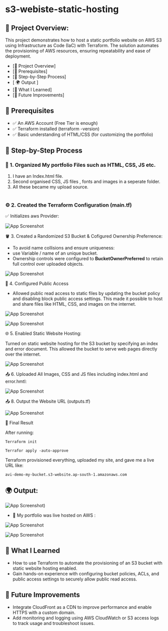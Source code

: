 # s3-webiste-static-hosting

## 📌 Project Overview:

This project demonstrates how to host a static portfolio website on AWS S3 using Infrastructure as Code (IaC) with Terraform.
The solution automates the provisioning of AWS resources, ensuring repeatability and ease of deployment.

- [📌 Project Overview]
- [🔧 Prerequisites]
- [🧱 Step-by-Step Process]
- [ 🌍 Output ]
- [🧠 What I Learned]
- [📌 Future Improvements]






## 🔧 Prerequisites

- ✅ An AWS Account (Free Tier is enough)
- ✅ Terraform installed (terraform -version)
- ✅ Basic understanding of HTML/CSS (for customizing the portfolio)

## 🧱 Step-by-Step Process

### 🥇 1. Organized My portfolio Files such as HTML, CSS, JS etc.
1. I have an Index.html file.
2. Second organised CSS, JS files , fonts and images in a seperate folder.
3. All these became my upload source.
#
### ⚙️ 2. Created the Terraform Configuration (main.tf)

✅ Initializes aws Provider:

![App Screenshot](https://github.com/AvinashSaxena17/terraform-s3-portfolio-hosting/blob/232025fc63ca61da8fe36e6e9e310ce46a335385/s3-images/s3-terraform%20provider.png)


🪣 3. Created a Randomized S3 Bucket & Cofigured Ownership Preferrence:
-  To avoid name collisions and ensure uniqueness:
-  use Variable / name of an unique bucket.
-  Ownership controls were configured to **BucketOwnerPreferred** to retain full control over uploaded objects.

![App Screenshot](https://github.com/AvinashSaxena17/terraform-s3-portfolio-hosting/blob/232025fc63ca61da8fe36e6e9e310ce46a335385/s3-images/s3-bucket-source.png)

🔐 4. Configured Public Access
- Allowed public read access to static files by updating the bucket policy and disabling block public access settings. This made it possible to host and share files like HTML, CSS, and images on the internet.

![App Screenshot](https://github.com/AvinashSaxena17/terraform-s3-portfolio-hosting/blob/232025fc63ca61da8fe36e6e9e310ce46a335385/s3-images/s3-public%20access.png)

![App Screenshot](https://github.com/AvinashSaxena17/terraform-s3-portfolio-hosting/blob/232025fc63ca61da8fe36e6e9e310ce46a335385/s3-images/s3-acl.png)


🌐 5. Enabled Static Website Hosting:

Turned on static website hosting for the S3 bucket by specifying an index and error document. This allowed the bucket to serve web pages directly over the internet.


![App Screenshot](https://github.com/AvinashSaxena17/terraform-s3-portfolio-hosting/blob/232025fc63ca61da8fe36e6e9e310ce46a335385/s3-images/s3-hosting.png)

📤 6. Uploaded All Images, CSS and JS files including index.html and error.hmtl:

![App Screenshot](https://github.com/AvinashSaxena17/terraform-s3-portfolio-hosting/blob/232025fc63ca61da8fe36e6e9e310ce46a335385/s3-images/s3-files-upload.png)


📤 8. Output the Website URL (outputs.tf)

![App Screenshot](https://github.com/AvinashSaxena17/terraform-s3-portfolio-hosting/blob/4e7f2bce9329f375fc6dc2997869e2239b5d2fe8/s3-images/s3-output-1.png)


🧪 Final Result

After running:
```
Terraform init

Terrafor apply -auto-approve
```

Terraform provisioned everything, uploaded my site, and gave me a live URL like:

```
avi-demo-my-bucket.s3-website.ap-south-1.amazonaws.com
```


## 🌍 Output:

![App Screenshot](https://github.com/AvinashSaxena17/terraform-s3-portfolio-hosting/blob/4e7f2bce9329f375fc6dc2997869e2239b5d2fe8/s3-images/s3-output.png))




- 🎉 My portfolio was live hosted on AWS :

![App Screenshot](https://github.com/AvinashSaxena17/terraform-s3-portfolio-hosting/blob/4e7f2bce9329f375fc6dc2997869e2239b5d2fe8/s3-images/s3-url-aws-console.png)


![App Screenshot](https://github.com/AvinashSaxena17/terraform-s3-portfolio-hosting/blob/e885af385e952293434cc35b74f50e617781ac2b/s3-images/s3-webiste-host.png)


## 🧠 What I Learned

- How to use Terraform to automate the provisioning of an S3 bucket with static website hosting enabled.
- Gain hands-on experience with configuring bucket policies, ACLs, and public access settings to securely allow public read access.

## 📌 Future Improvements

- Integrate CloudFront as a CDN to improve performance and enable HTTPS with a custom domain.
- Add monitoring and logging using AWS CloudWatch or S3 access logs to track usage and troubleshoot issues.

